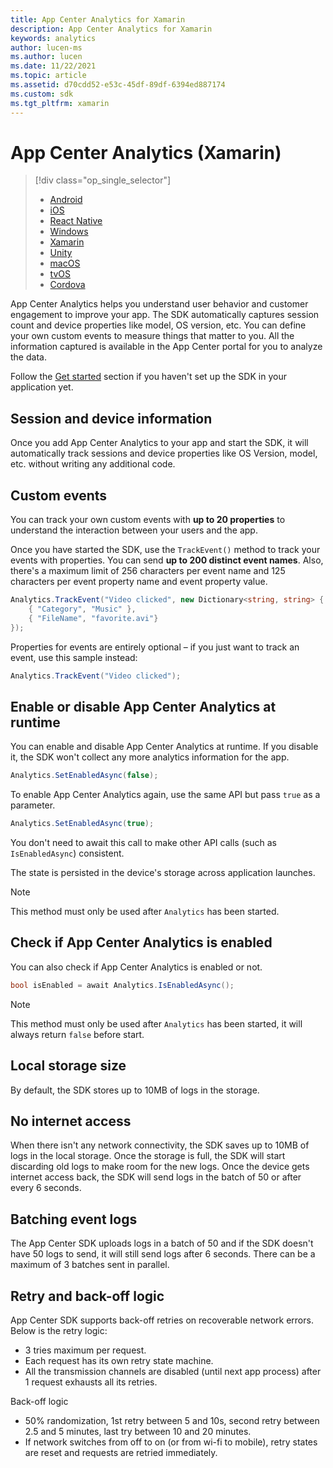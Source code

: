 ```yaml
---
title: App Center Analytics for Xamarin
description: App Center Analytics for Xamarin
keywords: analytics
author: lucen-ms
ms.author: lucen
ms.date: 11/22/2021
ms.topic: article
ms.assetid: d70cdd52-e53c-45df-89df-6394ed887174
ms.custom: sdk
ms.tgt_pltfrm: xamarin
---
```


# App Center Analytics (Xamarin)

> [!div  class="op_single_selector"]
> * [Android](android.md)
> * [iOS](ios.md)
> * [React Native](react-native.md)
> * [Windows](windows.md)
> * [Xamarin](xamarin.md)
> * [Unity](unity.md)
> * [macOS](macos.md)
> * [tvOS](tvos.md)
> * [Cordova](cordova.md)

App Center Analytics helps you understand user behavior and customer engagement to improve your app. The SDK automatically captures session count and device properties like model, OS version, etc. You can define your own custom events to measure things that matter to you. All the information captured is available in the App Center portal for you to analyze the data.

Follow the [Get started](~/sdk/getting-started/xamarin.md) section if you haven't set up the SDK in your application yet.

## Session and device information

Once you add App Center Analytics to your app and start the SDK, it will automatically track sessions and device properties like OS Version, model, etc. without writing any additional code.

## Custom events

You can track your own custom events with **up to 20 properties** to understand the interaction between your users and the app.

Once you have started the SDK, use the `TrackEvent()` method to track your events with properties. You can send **up to 200 distinct event names**. Also, there's a maximum limit of 256 characters per event name and 125 characters per event property name and event property value.

```csharp
Analytics.TrackEvent("Video clicked", new Dictionary<string, string> {
	{ "Category", "Music" },
	{ "FileName", "favorite.avi"}
});
```

Properties for events are entirely optional – if you just want to track an event, use this sample instead:

```csharp
Analytics.TrackEvent("Video clicked");
```

## Enable or disable App Center Analytics at runtime

You can enable and disable App Center Analytics at runtime. If you disable it, the SDK won't collect any more analytics information for the app.

```csharp
Analytics.SetEnabledAsync(false);
```

To enable App Center Analytics again, use the same API but pass `true` as a parameter.

```csharp
Analytics.SetEnabledAsync(true);
```

You don't need to await this call to make other API calls (such as `IsEnabledAsync`) consistent.

The state is persisted in the device's storage across application launches.

> [!NOTE]
> This method must only be used after `Analytics` has been started.

## Check if App Center Analytics is enabled

You can also check if App Center Analytics is enabled or not.

```csharp
bool isEnabled = await Analytics.IsEnabledAsync();
```

> [!NOTE]
> This method must only be used after `Analytics` has been started, it will always return `false` before start.

## Local storage size

By default, the SDK stores up to 10MB of logs in the storage.

## No internet access

When there isn't any network connectivity, the SDK saves up to 10MB of logs in the local storage. Once the storage is full, the SDK will start discarding old logs to make room for the new logs. Once the device gets internet access back, the SDK will send logs in the batch of 50 or after every 6 seconds.

## Batching event logs

The App Center SDK uploads logs in a batch of 50 and if the SDK doesn't have 50 logs to send, it will still send logs after 6 seconds. There can be a maximum of 3 batches sent in parallel.

## Retry and back-off logic

App Center SDK supports back-off retries on recoverable network errors. Below is the retry logic:
* 3 tries maximum per request.
* Each request has its own retry state machine.
* All the transmission channels are disabled (until next app process) after 1 request exhausts all its retries.

Back-off logic
* 50% randomization, 1st retry between 5 and 10s, second retry between 2.5 and 5 minutes, last try between 10 and 20 minutes.
* If network switches from off to on (or from wi-fi to mobile), retry states are reset and requests are retried immediately.
